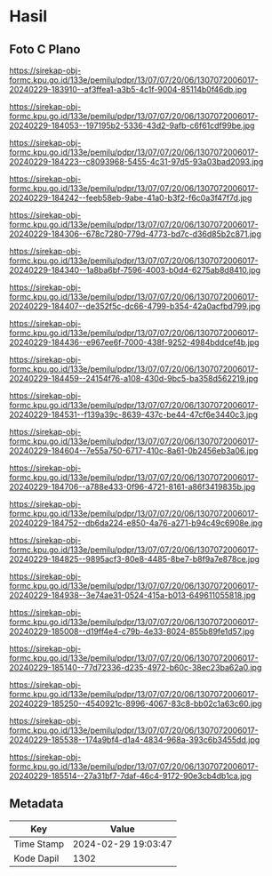 # Hasil

## Foto C Plano

https://sirekap-obj-formc.kpu.go.id/133e/pemilu/pdpr/13/07/07/20/06/1307072006017-20240229-183910--af3ffea1-a3b5-4c1f-9004-85114b0f46db.jpg

https://sirekap-obj-formc.kpu.go.id/133e/pemilu/pdpr/13/07/07/20/06/1307072006017-20240229-184053--197195b2-5336-43d2-9afb-c6f61cdf99be.jpg

https://sirekap-obj-formc.kpu.go.id/133e/pemilu/pdpr/13/07/07/20/06/1307072006017-20240229-184223--c8093968-5455-4c31-97d5-93a03bad2093.jpg

https://sirekap-obj-formc.kpu.go.id/133e/pemilu/pdpr/13/07/07/20/06/1307072006017-20240229-184242--feeb58eb-9abe-41a0-b3f2-f6c0a3f47f7d.jpg

https://sirekap-obj-formc.kpu.go.id/133e/pemilu/pdpr/13/07/07/20/06/1307072006017-20240229-184306--678c7280-779d-4773-bd7c-d36d85b2c871.jpg

https://sirekap-obj-formc.kpu.go.id/133e/pemilu/pdpr/13/07/07/20/06/1307072006017-20240229-184340--1a8ba6bf-7596-4003-b0d4-6275ab8d8410.jpg

https://sirekap-obj-formc.kpu.go.id/133e/pemilu/pdpr/13/07/07/20/06/1307072006017-20240229-184407--de352f5c-dc66-4799-b354-42a0acfbd799.jpg

https://sirekap-obj-formc.kpu.go.id/133e/pemilu/pdpr/13/07/07/20/06/1307072006017-20240229-184436--e967ee6f-7000-438f-9252-4984bddcef4b.jpg

https://sirekap-obj-formc.kpu.go.id/133e/pemilu/pdpr/13/07/07/20/06/1307072006017-20240229-184459--24154f76-a108-430d-9bc5-ba358d562219.jpg

https://sirekap-obj-formc.kpu.go.id/133e/pemilu/pdpr/13/07/07/20/06/1307072006017-20240229-184531--f139a39c-8639-437c-be44-47cf6e3440c3.jpg

https://sirekap-obj-formc.kpu.go.id/133e/pemilu/pdpr/13/07/07/20/06/1307072006017-20240229-184604--7e55a750-6717-410c-8a61-0b2456eb3a06.jpg

https://sirekap-obj-formc.kpu.go.id/133e/pemilu/pdpr/13/07/07/20/06/1307072006017-20240229-184706--a788e433-0f96-4721-8161-a86f3419835b.jpg

https://sirekap-obj-formc.kpu.go.id/133e/pemilu/pdpr/13/07/07/20/06/1307072006017-20240229-184752--db6da224-e850-4a76-a271-b94c49c6908e.jpg

https://sirekap-obj-formc.kpu.go.id/133e/pemilu/pdpr/13/07/07/20/06/1307072006017-20240229-184825--9895acf3-80e8-4485-8be7-b8f9a7e878ce.jpg

https://sirekap-obj-formc.kpu.go.id/133e/pemilu/pdpr/13/07/07/20/06/1307072006017-20240229-184938--3e74ae31-0524-415a-b013-649611055818.jpg

https://sirekap-obj-formc.kpu.go.id/133e/pemilu/pdpr/13/07/07/20/06/1307072006017-20240229-185008--d19ff4e4-c79b-4e33-8024-855b89fe1d57.jpg

https://sirekap-obj-formc.kpu.go.id/133e/pemilu/pdpr/13/07/07/20/06/1307072006017-20240229-185140--77d72336-d235-4972-b60c-38ec23ba62a0.jpg

https://sirekap-obj-formc.kpu.go.id/133e/pemilu/pdpr/13/07/07/20/06/1307072006017-20240229-185250--4540921c-8996-4067-83c8-bb02c1a63c60.jpg

https://sirekap-obj-formc.kpu.go.id/133e/pemilu/pdpr/13/07/07/20/06/1307072006017-20240229-185538--174a9bf4-d1a4-4834-968a-393c6b3455dd.jpg

https://sirekap-obj-formc.kpu.go.id/133e/pemilu/pdpr/13/07/07/20/06/1307072006017-20240229-185514--27a31bf7-7daf-46c4-9172-90e3cb4db1ca.jpg


## Metadata

| Key        | Value               |
| ---------- | ------------------- |
| Time Stamp | 2024-02-29 19:03:47 |
| Kode Dapil | 1302                |



